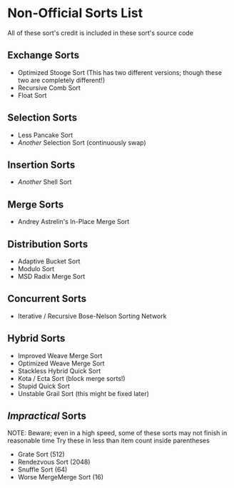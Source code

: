 # Non-Official Sorts List
All of these sort's credit is included in these sort's source code

## Exchange Sorts
- Optimized Stooge Sort
(This has two different versions; though these two are completely different!)
- Recursive Comb Sort
- Float Sort

## Selection Sorts
- Less Pancake Sort
- *Another* Selection Sort (continuously swap)

## Insertion Sorts
- *Another* Shell Sort

## Merge Sorts
- Andrey Astrelin's In-Place Merge Sort

## Distribution Sorts
- Adaptive Bucket Sort
- Modulo Sort
- MSD Radix Merge Sort

## Concurrent Sorts
- Iterative / Recursive Bose-Nelson Sorting Network

## Hybrid Sorts
- Improved Weave Merge Sort
- Optimized Weave Merge Sort
- Stackless Hybrid Quick Sort
- Kota / Ecta Sort (block merge sorts!)
- Stupid Quick Sort
- Unstable Grail Sort (this might be fixed later)

## *Impractical* Sorts
NOTE: Beware; even in a high speed, some of these sorts may not finish in reasonable time
Try these in less than item count inside parentheses

- Grate Sort (512)
- Rendezvous Sort (2048)
- Snuffle Sort (64)
- Worse MergeMerge Sort (16)